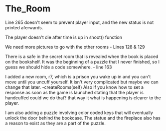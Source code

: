 # The_Room

Line 265 doesn't seem to prevent player input, and the new status is not 
printed aferwards.

The player doesn't die after time is up in shoot() function

We need more pictures to go with the other rooms - Lines 128 & 129

There is a safe in the secret room that is revealed when the book is placed on 
the bookshelf. It was the beginning of a puzzle that I never finished, so I 
guess we should hide a code somewhere. - line 163

I added a new room, r7, which is a prison you wake up in and you can't move until you uncuff yourself. It isn't very complicated but maybe we can change that later. -createRooms(self)
Also if you know how to set a response as soon as the game is launched stating that the player is handcuffed could we do that? that way it what is happening is clearer to the player.

I am also adding a puzzle involving color coded keys that will eventually unlock the door behind the bookcase. The statue and the fireplace also has a reason to exist as they are a part of the puzzle.